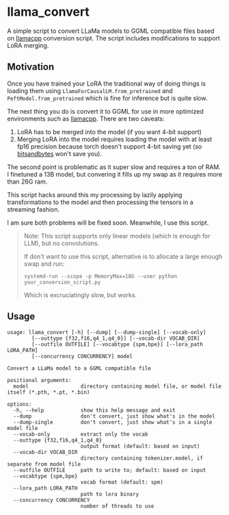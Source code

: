 # llama_convert
A simple script to convert LLaMa models to GGML compatible files based on [llamacpp](https://github.com/ggerganov/llama.cpp) conversion script. The script includes modifications to support LoRA merging.

## Motivation
Once you have trained your LoRA the traditional way of doing things is loading them using `LlamaForCausalLM.from_pretrained` and `PeftModel.from_pretrained` which is fine for inference but is quite slow.

The next thing you do is convert it to GGML for use in more optimized environments such as [llamacpp](https://github.com/ggerganov/llama.cpp). There are two caveats:
1. LoRA has to be merged into the model (if you want 4-bit support)
2. Merging LoRA into the model requires loading the model with at least fp16 precision because torch doesn't support 4-bit saving yet (so [bitsandbytes](https://github.com/TimDettmers/bitsandbytes) won't save you).

The second point is problematic as it super slow and requires a ton of RAM. I finetuned a 13B model, but convering it fills up my swap as it requires more than 26G ram.

This script hacks around this my processing by lazily applying transformations to the model and then processing the tensors in a streaming fashion.

I am sure both problems will be fixed soon. Meanwhile, I use this script.

> Note: This script supports only linear models (which is enough for LLM), but no convolutions.
> 
> If don't want to use this script, alternative is to allocate a large enough swap and run:
> ```shell
> systemd-run --scope -p MemoryMax=18G --user python your_conversion_script.py
> ```
> Which is excruciatingly slow, but works.


## Usage

```text
usage: llama_convert [-h] [--dump] [--dump-single] [--vocab-only] 
        [--outtype {f32,f16,q4_1,q4_0}] [--vocab-dir VOCAB_DIR] 
        [--outfile OUTFILE] [--vocabtype {spm,bpe}] [--lora_path LORA_PATH] 
        [--concurrency CONCURRENCY] model

Convert a LLaMa model to a GGML compatible file

positional arguments:
  model                 directory containing model file, or model file itself (*.pth, *.pt, *.bin)

options:
  -h, --help            show this help message and exit
  --dump                don't convert, just show what's in the model
  --dump-single         don't convert, just show what's in a single model file
  --vocab-only          extract only the vocab
  --outtype {f32,f16,q4_1,q4_0}
                        output format (default: based on input)
  --vocab-dir VOCAB_DIR
                        directory containing tokenizer.model, if separate from model file
  --outfile OUTFILE     path to write to; default: based on input
  --vocabtype {spm,bpe}
                        vocab format (default: spm)
  --lora_path LORA_PATH
                        path to lora binary
  --concurrency CONCURRENCY
                        number of threads to use

```